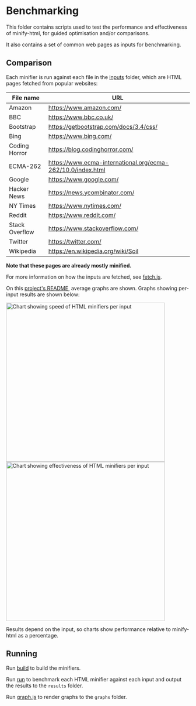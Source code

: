 # Benchmarking

This folder contains scripts used to test the performance and effectiveness of minify-html, for guided optimisation and/or comparisons.

It also contains a set of common web pages as inputs for benchmarking.

## Comparison

Each minifier is run against each file in the [inputs](./inputs) folder, which are HTML pages fetched from popular websites:

|File name|URL|
|---|---|
|Amazon|https://www.amazon.com/|
|BBC|https://www.bbc.co.uk/|
|Bootstrap|https://getbootstrap.com/docs/3.4/css/|
|Bing|https://www.bing.com/|
|Coding Horror|https://blog.codinghorror.com/|
|ECMA-262|https://www.ecma-international.org/ecma-262/10.0/index.html|
|Google|https://www.google.com/|
|Hacker News|https://news.ycombinator.com/|
|NY Times|https://www.nytimes.com/|
|Reddit|https://www.reddit.com/|
|Stack Overflow|https://www.stackoverflow.com/|
|Twitter|https://twitter.com/|
|Wikipedia|https://en.wikipedia.org/wiki/Soil|

**Note that these pages are already mostly minified.**

For more information on how the inputs are fetched, see [fetch.js](./fetch.js).

On this [project's README](../README.md), average graphs are shown. Graphs showing per-input results are shown below:

<img width="435" alt="Chart showing speed of HTML minifiers per input" src="https://wilsonl.in/minify-html/bench/0.11.4/core/speeds.png"><img width="435" alt="Chart showing effectiveness of HTML minifiers per input" src="https://wilsonl.in/minify-html/bench/0.11.4/core/sizes.png">

Results depend on the input, so charts show performance relative to minify-html as a percentage.

## Running

Run [build](./build) to build the minifiers.

Run [run](./run) to benchmark each HTML minifier against each input and output the results to the `results` folder.

Run [graph.js](./graph.js) to render graphs to the `graphs` folder.
